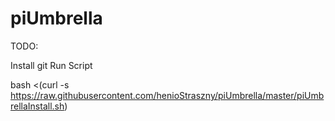 # piUmbrella

TODO:

Install git
Run Script

bash <(curl -s https://raw.githubusercontent.com/henioStraszny/piUmbrella/master/piUmbrellaInstall.sh)